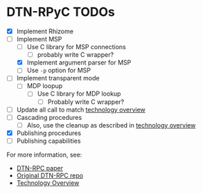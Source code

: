 # DTN-RPyC TODOs

- [x] Implement Rhizome
- [ ] Implement MSP
    - [ ] Use C library for MSP connections
        - [ ] probably write C wrapper?
    - [x] Implement argument parser for MSP
    - [ ] Use `-p` option for MSP
- [ ] Implement transparent mode
    - [ ] MDP loopup
        - [ ]  Use C library for MDP lookup
            - [ ]  Probably write C wrapper?
- [ ] Update all call to match [technology overview](/technology.md)
- [ ] Cascading procedures
    - [ ] Also, use the cleanup as described in [technology overview](/technology.md)
- [x] Publishing procedures
- [ ] Publishing capabilities

For more information, see:

- [DTN-RPC paper](http://dl.ifip.org/db/conf/networking/networking2017/1570334581.pdf)
- [Original DTN-RPC repo](https://github.com/adur1990/DTN-RPC)
- [Technology Overview](/technology.md)